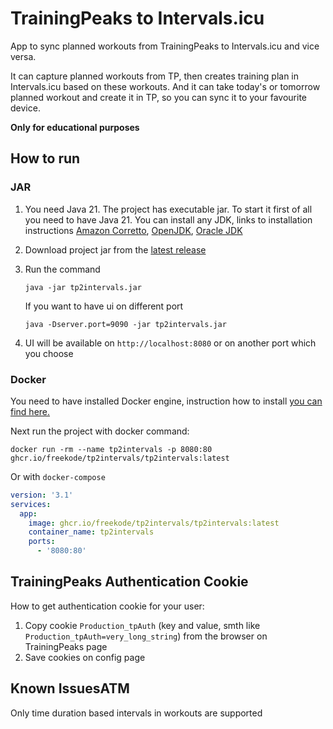 # TrainingPeaks to Intervals.icu

App to sync planned workouts from TrainingPeaks to Intervals.icu and vice versa.

It can capture planned workouts from TP, then creates training plan in Intervals.icu based on these workouts.
And it can take today's or tomorrow planned workout and create it in TP, so you can sync it to your favourite
device.

**Only for educational purposes**

## How to run

### JAR
1. You need Java 21. The project has executable jar.
   To start it first of all you need to have Java 21. You can install any JDK, links to installation instructions 
   [Amazon Corretto](https://docs.aws.amazon.com/corretto/latest/corretto-21-ug/downloads-list.html), 
   [OpenJDK](https://jdk.java.net/21/),
   [Oracle JDK](https://www.oracle.com/java/technologies/downloads/)
2. Download project jar from the [latest release](https://github.com/freekode/tp2intervals/releases/latest)
3. Run the command
    ```shell
    java -jar tp2intervals.jar
    ```
   
   If you want to have ui on different port
    ```shell
    java -Dserver.port=9090 -jar tp2intervals.jar
    ```

4. UI will be available on `http://localhost:8080` or on another port which you choose

### Docker
You need to have installed Docker engine, instruction how to install [you can find here.](https://docs.docker.com/engine/install/)

Next run the project with docker command:
```shell
docker run -rm --name tp2intervals -p 8080:80 ghcr.io/freekode/tp2intervals/tp2intervals:latest
```

Or with `docker-compose`
```yaml
version: '3.1'
services:
  app:
    image: ghcr.io/freekode/tp2intervals/tp2intervals:latest
    container_name: tp2intervals
    ports:
      - '8080:80'
```

## TrainingPeaks Authentication Cookie

How to get authentication cookie for your user:

1. Copy cookie `Production_tpAuth` (key and value, smth like `Production_tpAuth=very_long_string`) from the browser on TrainingPeaks page 
2. Save cookies on config page

## Known IssuesATM

Only time duration based intervals in workouts are supported
